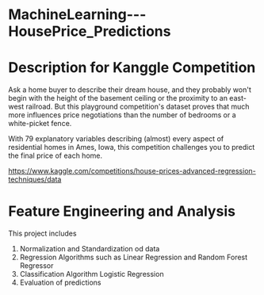 # MachineLearning---HousePrice_Predictions

# Description for Kanggle Competition
Ask a home buyer to describe their dream house, and they probably won't begin with the height of the basement ceiling or the proximity to an east-west railroad. But this playground competition's dataset proves that much more influences price negotiations than the number of bedrooms or a white-picket fence.

With 79 explanatory variables describing (almost) every aspect of residential homes in Ames, Iowa, this competition challenges you to predict the final price of each home.

https://www.kaggle.com/competitions/house-prices-advanced-regression-techniques/data

# Feature Engineering and Analysis

This project includes
1. Normalization and Standardization od data
2. Regression Algorithms such as Linear Regression and Random Forest Regressor
3. Classification Algorithm Logistic Regression
4. Evaluation of predictions

